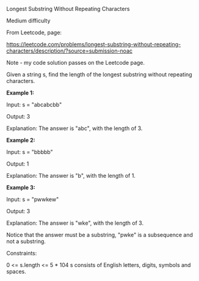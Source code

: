 Longest Substring Without Repeating Characters

Medium difficulty

From Leetcode, page:

https://leetcode.com/problems/longest-substring-without-repeating-characters/description/?source=submission-noac

Note - my code solution passes on the Leetcode page.

Given a string s, find the length of the longest substring without repeating characters.

 

**Example 1:**

Input: s = "abcabcbb"

Output: 3

Explanation: The answer is "abc", with the length of 3.


**Example 2:**

Input: s = "bbbbb"

Output: 1

Explanation: The answer is "b", with the length of 1.


**Example 3:**

Input: s = "pwwkew"

Output: 3

Explanation: The answer is "wke", with the length of 3.

Notice that the answer must be a substring, "pwke" is a subsequence and not a substring.
 

Constraints:

0 <= s.length <= 5 * 104
s consists of English letters, digits, symbols and spaces.
